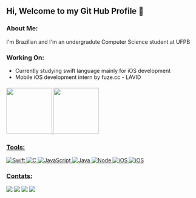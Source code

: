 ## Hi, Welcome to my Git Hub Profile 👋

### About Me:

I'm Brazilian and I'm an undergradute Computer Science student at UFPB

### Working On:
- Currently studying swift language mainly for iOS development
- Mobile iOS development intern by fuze.cc - LAVID

####
  <div>
  <a href="https://github.com/AbnerSouzaa">
  <img height="120em" src="https://github-readme-stats.vercel.app/api?username=AbnerSouzaa&show_icons=true&theme=tokyonight&include_all_commits=true&count_private=true"/>
  <img height="120em" src="https://github-readme-stats.vercel.app/api/top-langs/?username=AbnerSouzaa&layout=compact&langs_count=7&theme=tokyonight"/>
   </div>
  
### Tools:  
  ![Swift](https://img.shields.io/badge/Swift-FA7343?style=for-the-badge&logo=swift&logoColor=white)
  ![C](https://img.shields.io/badge/C-00599C?style=for-the-badge&logo=c&logoColor=white)
  ![JavaScript](https://img.shields.io/badge/JavaScript-F7DF1E?style=for-the-badge&logo=javascript&logoColor=black)
  ![Java](https://img.shields.io/badge/Java-ED8B00?style=for-the-badge&logo=java&logoColor=white)
  ![Node](https://img.shields.io/badge/Node.js-43853D?style=for-the-badge&logo=node.js&logoColor=white)
  ![iOS](https://img.shields.io/badge/iOS-000000?style=for-the-badge&logo=ios&logoColor=white)
  ![iOS](https://img.shields.io/badge/macOS-000000?style=for-the-badge&logo=apple&logoColor=white)
  
  
  
  
<!--  </div>
<div style="display: inline_block"><br>
  <img align="right" alt="Abny-gif" src="https://i.imgur.com/vT4Oclk.gif">
</div> -->
  
  
  
  
  ### Contats:
 
<div> 
  <a href="https://www.instagram.com/abneersouza_/" target="_blank"><img src="https://img.shields.io/badge/-Instagram-%23E4405F?style=for-the-badge&logo=instagram&logoColor=white" target="_blank"></a>
  <a href = "mailto:abnersouzaoppo55@gmail.com"><img src="https://img.shields.io/badge/-Gmail-%23333?style=for-the-badge&logo=gmail&logoColor=white" target="_blank"></a>
  <a href="https://www.linkedin.com/in/abner-souza-685027219/" target="_blank"><img src="https://img.shields.io/badge/-LinkedIn-%230077B5?style=for-the-badge&logo=linkedin&logoColor=white" target="_blank"></a> 
  <a href="https://twitter.com/AbnerSouuza" target="_blank"><img src="https://img.shields.io/badge/-Twitter-%230077B5?style=for-the-badge&logo=twitter&logoColor=white" target="_blank"></a>
 
</div>
